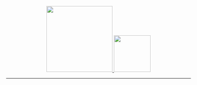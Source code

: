 <!--
**arturgonzaga320/arturgonzaga320** is a ✨ _special_ ✨ repository because its `README.md` (this file) appears on your GitHub profile.
-->

<div align="center">
  
  <a href="https://github.com/rafaballerini">
  <img height="180em" src="https://github-readme-stats.vercel.app/api?username=arturgonzaga320&show_icons=true&theme=apprentice&include_all_commits=true&count_private=true"/>
  <img height="100em" src="https://github-readme-stats.vercel.app/api/top-langs/?username=arturgonzaga320&layout=compact&langs_count=7&theme=apprentice"/>

</div>
<hr> </hr>
